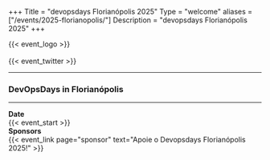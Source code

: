 +++
Title = "devopsdays Florianópolis 2025"
Type = "welcome"
aliases = ["/events/2025-florianopolis/"]
Description = "devopsdays Florianópolis 2025"
+++
<div class="row">
  <div class="col-md-2">
      {{< event_logo >}}
      <br>
      <br>
      {{< event_twitter >}}
  </div>
  <hr>
  <div class="col-md-6">
    <h3>DevOpsDays in Florianópolis</h3>
    <hr/>
    <div class="row">
      <div class="col-md-2">
        <strong>Date</strong>
      </div>
      <div class="col-md-4">
        {{< event_start >}}
      </div>
    </div>
    <div class="row">
      <div class="col-md-2">
        <strong>Sponsors</strong>
      </div>
      <div class="col-md-6">
        {{< event_link page="sponsor" text="Apoie o Devopsdays Florianópolis 2025!" >}}
      </div>
    </div>
    <!-- <div class="row">
      <div class="col-md-2">
        <strong>CFP</strong>
      </div>
      <div class="col-md-6">
        {{< event_link url-key="cfp_link" text="Submeta a sua talk!" >}}
      </div>
    </div> -->
    <!-- <div class="row">
      <div class="col-md-2">
        <strong>Ingresso</strong>
      </div>
      <div class="col-md-6">
        {{< event_link url-key="registration_link" text="Adquira seu ingresso!" >}}
      </div>
    </div> -->
  </div>

</div>

<!-- <img src="/events/2024-florianopolis/header.jpeg" class="img-fluid mx-auto">  -->